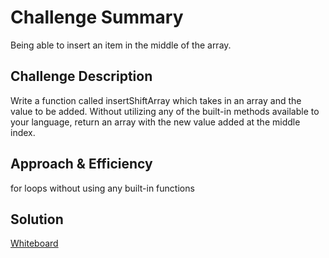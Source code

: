 # Challenge Summary
Being able to insert an item in the middle of the array.

## Challenge Description
Write a function called insertShiftArray which takes in an array and the value to be added. Without utilizing any of the built-in methods available to your language, return an array with the new value added at the middle index.

## Approach & Efficiency
for loops without using any built-in functions

## Solution
[Whiteboard](/assets/array-shift.jpg)
